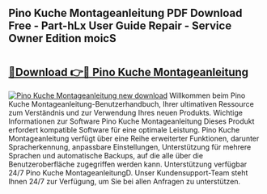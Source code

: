 ## Pino Kuche Montageanleitung PDF Download Free - Part-hLx User Guide Repair - Service Owner Edition moicS

# <h2><a href="http://df78egp.blite.top/?on=Pino+Kuche+Montageanleitung">🔗Download 👉🔴 Pino Kuche Montageanleitung</a></h2>

[![Pino Kuche Montageanleitung new download](https://i.imgur.com/lujVjoI.png)](http://df78egp.blite.top/?on=Pino+Kuche+Montageanleitung)
Willkommen beim Pino Kuche Montageanleitung-Benutzerhandbuch, Ihrer ultimativen Ressource zum Verständnis und zur Verwendung Ihres neuen Produkts. Wichtige Informationen zur Software Pino Kuche Montageanleitung Dieses Produkt erfordert kompatible Software für eine optimale Leistung. Pino Kuche Montageanleitung verfügt über eine Reihe erweiterter Funktionen, darunter Spracherkennung, anpassbare Einstellungen, Unterstützung für mehrere Sprachen und automatische Backups, auf die alle über die Benutzeroberfläche zugegriffen werden kann. Unterstützung verfügbar 24/7 Pino Kuche MontageanleitungD. Unser Kundensupport-Team steht Ihnen 24/7 zur Verfügung, um Sie bei allen Anfragen zu unterstützen.
